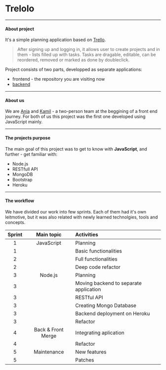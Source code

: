# Trelolo
***
#### About project

It's a simple planning application based on [Trello](https://trello.com/). 
>After signing up and logging in, it allows user to create projects and in them - lists filled up with tasks. Tasks are dragable, editable, can be reordered, removed or marked as done by doubleclick.

Project consists of two parts, developped as separate applications:
- frontend - the repository you are visiting now 
- [backend](https://github.com/Leanka/Trello-backend)

***
#### About us
We are [Ania](https://www.linkedin.com/in/anna-le%C5%9Bniak-90b3b5166/) and [Kamil](https://www.linkedin.com/in/kamil-boksa-b80869166/) - a two-person team at the beggining of a front end journey. For both of us this project was the first one developed using JavaScript mainly. 

***
#### The projects purpose

The main goal of this project was to get to know with **JavaScript**, and further - get familiar with:
 - Node.js
 - RESTfull API
 - MongoDB
 - Bootstrap
 - Heroku

***
#### The workflow

We have divided our work into few sprints. Each of them had it's own leitmotive, but it was also related with newly learned technolgies, tools and concepts.

Sprint | Main topic | Activities 
:---: |:------------:| :---
1 | JavaScript | Planning
1 | | Basic functionalities
2 | | Full functionalities
2 | | Deep code refactor
3 | Node.js | Planning
3 | | Moving backend to separate application
3 | | RESTful API
3 | | Creating Mongo Database
3 | | Backend deployment on Heroku
3 | | Refactor
4 | Back & Front Merge| Integrating aplication
4 | | Refactor
5 | Maintenance | New features
5 | | Patches
